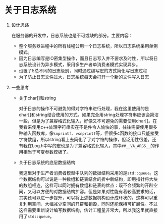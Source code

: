 # 关于日志系统

1. 设计思路

   在服务器的开发中，日志系统也是不可或缺的部分。主要内容：

   - 整个服务器进程中的所有线程公用一个日志系统，所以日志系统采用单例模式。
   - 因为日志编写是IO密集型操作，而且日志写入并不要求及时性，所以将日志系统设计为异步模式，采用多生产者单消费者模式实现异步。
   - 设置了5总不同的日志级别，同时通过编写宏的方式简化写日志过程
   - 为了防止日志文件过大，日志系统每天会打开一个新的文件写入日志

2. 一些思考

   - 关于char[]和string

     对于日志的操作不可避免的得对字符串进行处理，我在这里使用的是char[]和string结合使用的方式。如果完全用string处理字符串应该会简洁一些，但是为了兼容格式化输入，好像又不可避免的需要使用char[]。在我看来使用c++处理字符串实在不是件令人愉快的事，往往需要使用很多种输入函数库，像`snprintf`、`vsnprintf`等，但很多c函数的接口只能接受字符数组，所以string看上去简化了了对字符的操作，但泛用性很差。还有我在Log.h中写的宏也是为了兼容格式化输入，其中`##__VA_ARGS__`的作用相当于可变参数模板了。

   - 关于日志系统的底层数据结构

     我这里对于生产者消费者模型中队列的数据结构采用的是`std::queue`。这个数据结构可以说是一种数组和链表结合的折中新结构，即用指针将大块的数组相连，这样可以同时拥有数组和链表的优点：既不会频繁的开辟空间，又可以方便的对数据结构扩容。但是如果对性能有着较高要求的话，其实还可以进一步提升，可以将上述数据机构设计成环状的，这样可以重复利用空间，大幅减少空间的开辟和销毁，同时还能保持可扩展性。不过这样需要重新设计编写数据结构，估计工程量非常大，所以我这里就直接用了`std::queue`。
